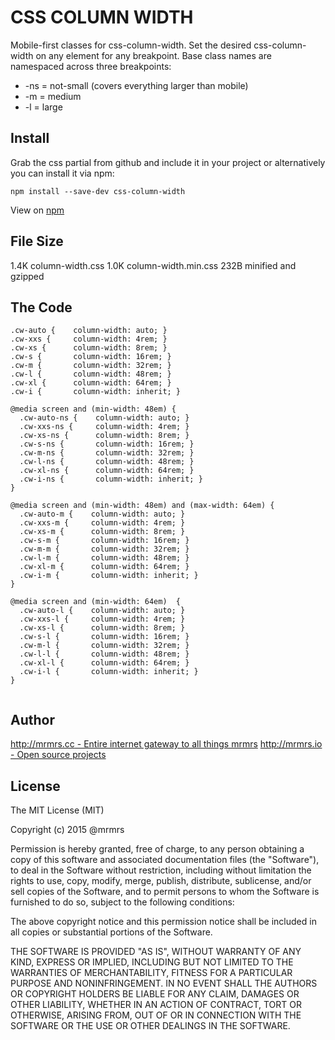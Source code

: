 # CSS COLUMN WIDTH

  Mobile-first classes for css-column-width.
  Set the desired css-column-width on any element for any breakpoint.
  Base class names are namespaced across three breakpoints:

*  -ns = not-small (covers everything larger than mobile)
*  -m  = medium
*  -l  = large

## Install
Grab the css partial from github and include it in your project or alternatively
you can install it via npm:
```
npm install --save-dev css-column-width
```
View on [npm](https://www.npmjs.org/package/css-column-width)


## File Size

1.4K column-width.css
1.0K column-width.min.css
232B minified and gzipped

## The Code
```
.cw-auto {    column-width: auto; }
.cw-xxs {     column-width: 4rem; }
.cw-xs {      column-width: 8rem; }
.cw-s {       column-width: 16rem; }
.cw-m {       column-width: 32rem; }
.cw-l {       column-width: 48rem; }
.cw-xl {      column-width: 64rem; }
.cw-i {       column-width: inherit; }

@media screen and (min-width: 48em) {
  .cw-auto-ns {    column-width: auto; }
  .cw-xxs-ns {     column-width: 4rem; }
  .cw-xs-ns {      column-width: 8rem; }
  .cw-s-ns {       column-width: 16rem; }
  .cw-m-ns {       column-width: 32rem; }
  .cw-l-ns {       column-width: 48rem; }
  .cw-xl-ns {      column-width: 64rem; }
  .cw-i-ns {       column-width: inherit; }
}

@media screen and (min-width: 48em) and (max-width: 64em) {
  .cw-auto-m {    column-width: auto; }
  .cw-xxs-m {     column-width: 4rem; }
  .cw-xs-m {      column-width: 8rem; }
  .cw-s-m {       column-width: 16rem; }
  .cw-m-m {       column-width: 32rem; }
  .cw-l-m {       column-width: 48rem; }
  .cw-xl-m {      column-width: 64rem; }
  .cw-i-m {       column-width: inherit; }
}

@media screen and (min-width: 64em)  {
  .cw-auto-l {    column-width: auto; }
  .cw-xxs-l {     column-width: 4rem; }
  .cw-xs-l {      column-width: 8rem; }
  .cw-s-l {       column-width: 16rem; }
  .cw-m-l {       column-width: 32rem; }
  .cw-l-l {       column-width: 48rem; }
  .cw-xl-l {      column-width: 64rem; }
  .cw-i-l {       column-width: inherit; }
}


```

## Author

[http://mrmrs.cc - Entire internet gateway to all things mrmrs](http://mrmrs.cc)
[http://mrmrs.io - Open source projects](http://mrmrs.io)

## License

The MIT License (MIT)

Copyright (c) 2015 @mrmrs

Permission is hereby granted, free of charge, to any person obtaining a copy
of this software and associated documentation files (the "Software"), to deal
in the Software without restriction, including without limitation the rights
to use, copy, modify, merge, publish, distribute, sublicense, and/or sell
copies of the Software, and to permit persons to whom the Software is
furnished to do so, subject to the following conditions:

The above copyright notice and this permission notice shall be included in
all copies or substantial portions of the Software.

THE SOFTWARE IS PROVIDED "AS IS", WITHOUT WARRANTY OF ANY KIND, EXPRESS OR
IMPLIED, INCLUDING BUT NOT LIMITED TO THE WARRANTIES OF MERCHANTABILITY,
FITNESS FOR A PARTICULAR PURPOSE AND NONINFRINGEMENT. IN NO EVENT SHALL THE
AUTHORS OR COPYRIGHT HOLDERS BE LIABLE FOR ANY CLAIM, DAMAGES OR OTHER
LIABILITY, WHETHER IN AN ACTION OF CONTRACT, TORT OR OTHERWISE, ARISING FROM,
OUT OF OR IN CONNECTION WITH THE SOFTWARE OR THE USE OR OTHER DEALINGS IN
THE SOFTWARE.

